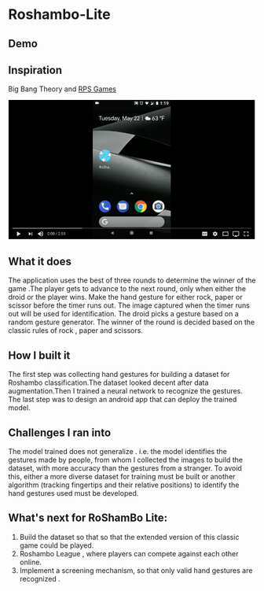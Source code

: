 # Roshambo-Lite

## Demo

## Inspiration
Big Bang Theory and [RPS Games](http://www.umop.com/rps.htm)

[![](https://github.com/InduManimaran/Roshambo-Lite/blob/master/Resources/icon.png)]((https://youtu.be/D4GdTonzPJk))


## What it does
The application uses the best of three rounds to determine the winner of the game .The player gets to advance to the next round, only when either the droid or the player wins. Make the hand gesture for either rock, paper or scissor before the timer runs out. The image captured when the timer runs out will be used for identification. The droid picks a gesture based on a random gesture generator. The winner of the round is decided based on the classic rules of rock , paper and scissors. 

## How I built it
The first step was collecting hand gestures for building a dataset for Roshambo classification.The dataset looked decent after data augmentation.Then I trained a neural network to recognize the gestures. The last step was to design an android app that can deploy the trained model.

## Challenges I ran into
The model trained does not generalize . i.e. the model identifies the gestures made by people, from whom I collected the images to build the dataset, with more accuracy than the gestures from a stranger. To avoid this, either  a more diverse dataset for training must be built or another algorithm (tracking fingertips and their relative positions) to identify the hand gestures used must be developed.

## What's next for RoShamBo Lite:
1. Build the dataset so that so that the extended version of this classic game could be played.
2. Roshambo League , where players can compete against each other online.
3. Implement a screening mechanism, so that only valid hand gestures are recognized .

